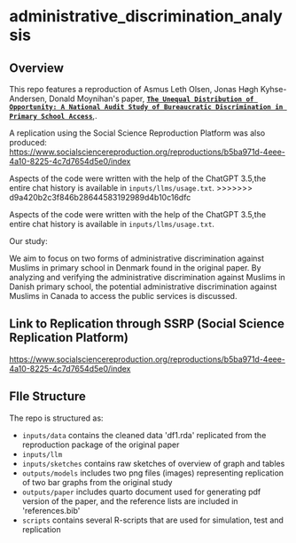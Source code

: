 # administrative_discrimination_analysis

## Overview

This repo features a reproduction of Asmus Leth Olsen, Jonas Høgh Kyhse-Andersen, Donald Moynihan's paper, [**`The Unequal Distribution of Opportunity: A National Audit Study of Bureaucratic Discrimination in Primary School Access`**](https://doi.org/10.1111/ajps.12584),.

A replication using the Social Science Reproduction Platform was also produced: <https://www.socialsciencereproduction.org/reproductions/b5ba971d-4eee-4a10-8225-4c7d7654d5e0/index>

Aspects of the code were written with the help of the ChatGPT 3.5,the entire chat history is available in `inputs/llms/usage.txt`. \>\>\>\>\>\>\> d9a420b2c3f846b28644583192989d4b10c16dfc

Aspects of the code were written with the help of the ChatGPT 3.5,the entire chat history is available in `inputs/llms/usage.txt`.

Our study:

We aim to focus on two forms of administrative discrimination against Muslims in primary school in Denmark found in the original paper. By analyzing and verifying the administrative discrimination against Muslims in Danish primary school, the potential administrative discrimination against Muslims in Canada to access the public services is discussed.

## Link to Replication through SSRP (Social Science Replication Platform)

<https://www.socialsciencereproduction.org/reproductions/b5ba971d-4eee-4a10-8225-4c7d7654d5e0/index>

## FIle Structure

The repo is structured as:

-   `inputs/data` contains the cleaned data 'df1.rda' replicated from the reproduction package of the original paper
-   `inputs/llm`
-   `inputs/sketches` contains raw sketches of overview of graph and tables
-   `outputs/models` includes two png files (images) representing replication of two bar graphs from the original study
-   `outputs/paper` includes quarto document used for generating pdf version of the paper, and the reference lists are included in 'references.bib'
-   `scripts` contains several R-scripts that are used for simulation, test and replication
